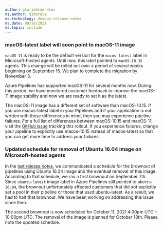 ```yaml
---
author: gloridelmorales
ms.author: glmorale
ms.technology: devops-release-notes
ms.date: 09/28/2021
ms.topic: include
---
```


### macOS-latest label will soon point to macOS-11 image

`macOS-11` is ready to be the default version for the `macos-latest` label in Microsoft-hosted agents. Until now, this label pointed to `macOS-10.15` agents. This change will be rolled out over a period of several weeks beginning on September 15. We plan to complete the migration by November 3.

Azure Pipelines has supported macOS-11 for several months now. During this period, we have monitored customer feedback to improve the macOS-11 image stability and now we are ready to set it as the latest.

The macOS-11 image has a different set of software than macOS-10.15. If you use macos-latest label in your Pipelines and if your application is not written with these differences in mind, then you may experience pipeline failures. For a full list of differences between macOS-10.15 and macOS-11, visit the [GitHub issue](https://github.com/actions/virtual-environments/issues/4060) tracking this rollout. If you experience failures, change your pipeline to explicitly use macos-10.15 instead of macos-latest so that you can get more time to address your failures.

### Updated schedule for removal of Ubuntu 16.04 image on Microsoft-hosted agents

In the [last release notes](/azure/devops/release-notes/2021/sprint-192-update#removal-of-ubuntu-1604-image-on-microsoft-hosted-agents), we communicated a schedule for the brownout of pipelines using Ubuntu 16.04 image and the eventual removal of this image. According to that schedule, we ran a first brownout on September 7th. Since `ubuntu-latest` image label in Azure Pipelines still pointed to `ubuntu-16.04`, the brownout unfortunately affected customers that did not explicitly set a pool in their pipeline or those that used ubuntu-latest. As a result, we had to halt that brownout. We have been working on addressing this issue since then.

The second brownout is now scheduled for October 11, 2021 4:00pm UTC – 10:00pm UTC. The removal of the image is planned for October 18th. Please note the updated schedule.
